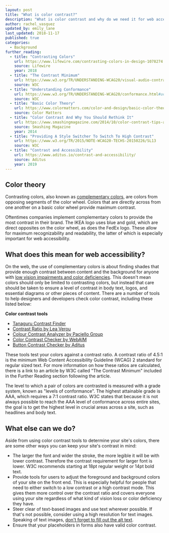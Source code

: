 ```yaml
---
layout: post
title: "What is color contrast?"
description: "What is color contrast and why do we need it for web accessibility?"
author: rachel_vasquez
updated_by: emily_lane
last_updated: 2018-11-17
published: true
categories:
  - Background
further_reading:
  - title: "Contrasting Colors"
    url: https://www.lifewire.com/contrasting-colors-in-design-1078274
    source: Lifewire
    year: 2018
  - title: "The Contrast Minimum"
    url: https://www.w3.org/TR/UNDERSTANDING-WCAG20/visual-audio-contrast-contrast.html
    source: W3C
  - title: "Understanding Conformance"
    url: https://www.w3.org/TR/UNDERSTANDING-WCAG20/conformance.html#uc-levels-head
    source: W3C
  - title: "Basic Color Theory"
    url: https://www.colormatters.com/color-and-design/basic-color-theory
    source: Color Matters
  - title: "Color Contrast And Why You Should Rethink It"
    url: https://www.smashingmagazine.com/2014/10/color-contrast-tips-and-tools-for-accessibility/
    source: Smashing Magazine
    year: 2014
  - title: "Providing A Style Switcher To Switch To High Contrast"
    url: https://www.w3.org/TR/2015/NOTE-WCAG20-TECHS-20150226/SL13
    source: W3C
  - title: "Contrast and Accessibility"
    url: https://www.aditus.io/contrast-and-accessibility/
    source: Aditus
    year: 2019
---
```


## Color theory

Contrasting colors, also known as [complementary colors](https://en.wikipedia.org/wiki/Complementary_colors), are colors from opposing segments of the color wheel. Colors that are directly across from one another on a basic color wheel provide maximum contrast.

Oftentimes companies implement complementary colors to provide the most contrast in their brand. The IKEA logo uses blue and gold, which are direct opposites on the color wheel, as does the FedEx logo. These allow for maximum recognizability and readability, the latter of which is especially important for web accessibility.

## What does this mean for web accessibility?

On the web, the use of complementary colors is about finding shades that provide enough contrast between content and the background for anyone with [low vision impairments and color deficiencies](https://a11yproject.com/posts/understanding-visual-impairment/). This doesn't mean colors should only be limited to contrasting colors, but instead that care should be taken to ensure a level of contrast in body text, logos, and essential diagrams or other pieces of content. There are a number of tools to help designers and developers check color contrast, including these listed below:

**Color contrast tools**

- [Tanaguru Contrast Finder](http://contrast-finder.tanaguru.com/)
- [Contrast Ratio by Lea Verou](http://leaverou.github.io/contrast-ratio/)
- [Colour Contrast Analyzer by Paciello Group](https://developer.paciellogroup.com/resources/contrastanalyser/)
- [Color Contrast Checker by WebAIM](https://webaim.org/resources/contrastchecker/)
- [Button Contrast Checker by Aditus](https://www.aditus.io/button-contrast-checker/)

These tools test your colors against a contrast ratio. A contrast ratio of 4.5:1 is the minimum Web Content Accessibility Guideline (WCAG) 2 standard for regular sized text. For more information on how these ratios are calculated, there is a link to an article by W3C called "The Contrast Minimum" included in the Further Reading section following the article.

The level to which a pair of colors are contrasted is measured with a grade system, known as "levels of conformance". The highest attainable grade is AAA, which requires a 7:1 contrast ratio. W3C states that because it is not always possible to reach the AAA level of conformance across entire sites, the goal is to get the highest level in crucial areas across a site, such as headlines and body text.

## What else can we do?

Aside from using color contrast tools to determine your site's colors, there are some other ways you can keep your site's contrast in mind:

- The larger the font and wider the stroke, the more legible it will be with lower contrast. Therefore the contrast requirement for larger font is lower. W3C recommends starting at 18pt regular weight or 14pt bold text.
- Provide tools for users to adjust the foreground and background colors of your site on the front end. This is especially helpful for people that need to either switch to a low contrast or a high contrast mode. This gives them more control over the contrast ratio and covers everyone using your site regardless of what kind of vision loss or color deficiency they have.
- Steer clear of text-based images and use text wherever possible. If that's not possible, consider using a high resolution for text images. Speaking of text images, [don't forget to fill out the alt text](https://a11yproject.com/posts/alt-text/).
- Ensure that your placeholders in forms also have valid color contrast.
